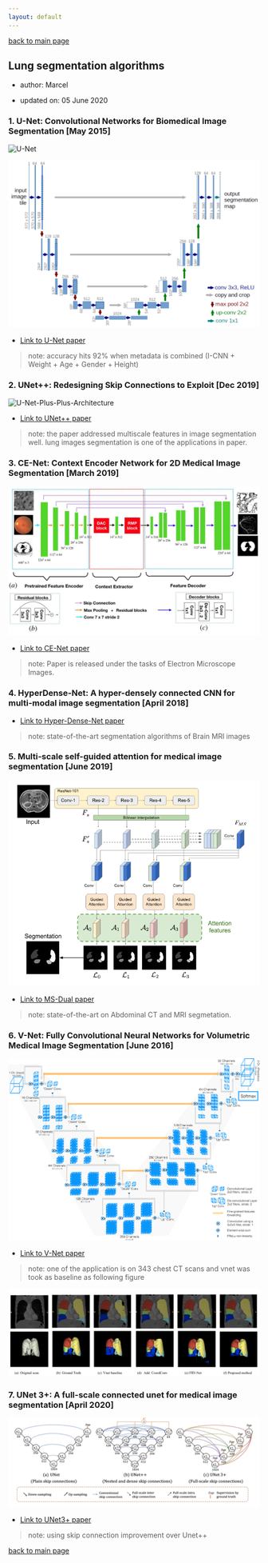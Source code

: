 ```yaml
---
layout: default
---
```


[back to main page](./)

## Lung segmentation algorithms

*   author: Marcel

*   updated on: 05 June 2020

### 1. U-Net: Convolutional Networks for Biomedical Image Segmentation [May 2015]
![U-Net](https://www.researchgate.net/publication/330447445/figure/fig1/AS:716054686863360@1547732149112/Lung-segmentation-using-U-Net-before-training-the-convolutional-neural-network-a-the.png)

![unet-Architecture](./unet.png)

*   [Link to U-Net paper](https://github.com/notagenius/openTMAS/tree/master/docs/papers/Segmentation_UNet.pdf)

> note: accuracy hits 92% when metadata is combined (I-CNN + Weight + Age + Gender + Height)


### 2. UNet++: Redesigning Skip Connections to Exploit [Dec 2019]

![U-Net-Plus-Plus-Architecture](https://images1.programmersought.com/77/da/da3782164485682b7335725784c3ee55.png)

*   [Link to UNet++ paper](https://github.com/notagenius/openTMAS/tree/master/docs/papers/Segmentation_UNetplusplus.pdf)

> note: the paper addressed multiscale features in image segmentation well. lung images segmentation is one of the applications in paper.

### 3. CE-Net: Context Encoder Network for 2D Medical Image Segmentation [March 2019]

![CENET-Architecture](./cenet.jpeg)

*   [Link to CE-Net paper](https://github.com/notagenius/openTMAS/tree/master/docs/papers/Segmentation_CENet.pdf)

> note: Paper is released under the tasks of Electron Microscope Images.

### 4. HyperDense-Net: A hyper-densely connected CNN for multi-modal image segmentation [April 2018]

*   [Link to Hyper-Dense-Net paper](https://github.com/notagenius/openTMAS/tree/master/docs/papers/Segmentation_HyperDenseNet.pdf)

> note: state-of-the-art segmentation algorithms of Brain MRI images

### 5. Multi-scale self-guided attention for medical image segmentation [June 2019]

![ms_dual](./Ms_dual.png)

*   [Link to MS-Dual paper](https://github.com/notagenius/openTMAS/tree/master/docs/papers/Segmentation_MsDual.pdf)

> note: state-of-the-art on Abdominal CT and MRI segmetation.

### 6. V-Net: Fully Convolutional Neural Networks for Volumetric Medical Image Segmentation [June 2016]

![vnet](./vnet.png)

*   [Link to V-Net paper](https://github.com/notagenius/openTMAS/tree/master/docs/papers/Segmentation_VNet.pdf)

> note: one of the application is on 343 chest CT scans and vnet was took as baseline as following figure

![vnet](./vnetasbaseline.png)

### 7. UNet 3+: A full-scale connected unet for medical image segmentation [April 2020]

![unet3+](./unet3plus.png)

*   [Link to UNet3+ paper](https://github.com/notagenius/openTMAS/tree/master/docs/papers/Segmentation_UNet3plus.pdf)

> note: using skip connection improvement over Unet++

[back to main page](./)
